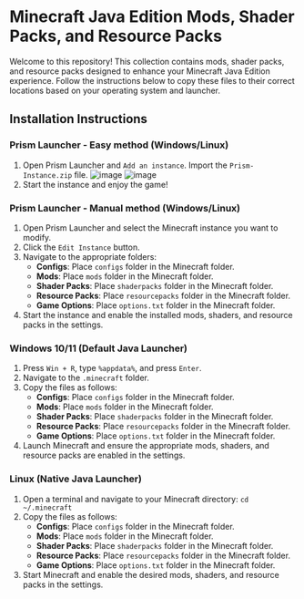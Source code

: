 # Minecraft Java Edition Mods, Shader Packs, and Resource Packs

Welcome to this repository! This collection contains mods, shader packs, and resource packs designed to enhance your Minecraft Java Edition experience. Follow the instructions below to copy these files to their correct locations based on your operating system and launcher.

## Installation Instructions

### Prism Launcher - Easy method (Windows/Linux)
1. Open Prism Launcher and `Add an instance`. Import the `Prism-Instance.zip` file.
![image](https://github.com/user-attachments/assets/5374b0ef-ff25-4eab-bbbd-3bd93f11ac18)
![image](https://github.com/user-attachments/assets/97517f05-70d9-4fb5-91b6-a7544eef6e1a)
2. Start the instance and enjoy the game!

### Prism Launcher - Manual method (Windows/Linux)
1. Open Prism Launcher and select the Minecraft instance you want to modify.
2. Click the `Edit Instance` button.
3. Navigate to the appropriate folders:
   - **Configs**: Place `configs` folder in the Minecraft folder.
   - **Mods**: Place `mods` folder in the Minecraft folder.
   - **Shader Packs**: Place `shaderpacks` folder in the Minecraft folder.
   - **Resource Packs**: Place `resourcepacks` folder in the Minecraft folder.
   - **Game Options**: Place `options.txt` folder in the Minecraft folder.
4. Start the instance and enable the installed mods, shaders, and resource packs in the settings.

### Windows 10/11 (Default Java Launcher)
1. Press `Win + R`, type `%appdata%`, and press `Enter`.
2. Navigate to the `.minecraft` folder.
3. Copy the files as follows:
   - **Configs**: Place `configs` folder in the Minecraft folder.
   - **Mods**: Place `mods` folder in the Minecraft folder.
   - **Shader Packs**: Place `shaderpacks` folder in the Minecraft folder.
   - **Resource Packs**: Place `resourcepacks` folder in the Minecraft folder.
   - **Game Options**: Place `options.txt` folder in the Minecraft folder.
4. Launch Minecraft and ensure the appropriate mods, shaders, and resource packs are enabled in the settings.

### Linux (Native Java Launcher)
1. Open a terminal and navigate to your Minecraft directory:
   `cd ~/.minecraft`
2. Copy the files as follows:
   - **Configs**: Place `configs` folder in the Minecraft folder.
   - **Mods**: Place `mods` folder in the Minecraft folder.
   - **Shader Packs**: Place `shaderpacks` folder in the Minecraft folder.
   - **Resource Packs**: Place `resourcepacks` folder in the Minecraft folder.
   - **Game Options**: Place `options.txt` folder in the Minecraft folder.
3. Start Minecraft and enable the desired mods, shaders, and resource packs in the settings.
